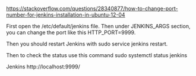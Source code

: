

https://stackoverflow.com/questions/28340877/how-to-change-port-number-for-jenkins-installation-in-ubuntu-12-04



First open the /etc/default/jenkins file.
Then under JENKINS_ARGS section, you can change the port like this HTTP_PORT=9999.

Then you should restart Jenkins with sudo service jenkins restart.

Then to check the status use this command sudo systemctl status jenkins


Jenkins http://localhost:9999/